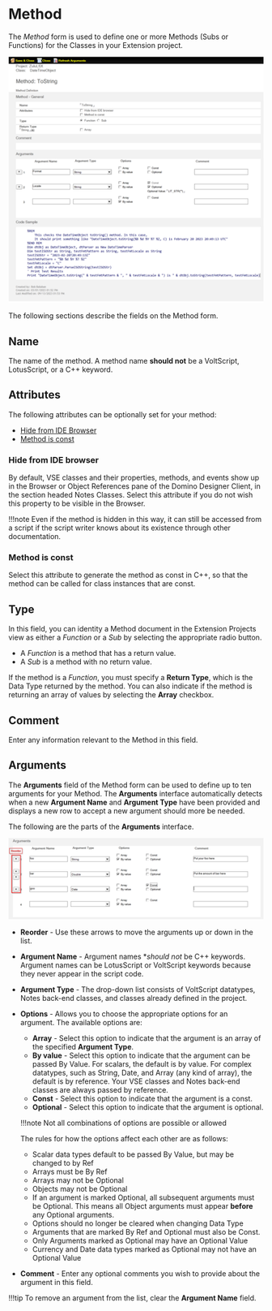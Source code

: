 # Method

The *Method* form is used to define one or more Methods (Subs or Functions) for the Classes in your Extension project.  

![VSID VSE Method Form](../../assets/images/howto/extension/vse_method.png)

The following sections describe the fields on the Method form.

## Name

The name of the method. A method name **should not** be a VoltScript, LotusScript, or a C++ keyword.

## Attributes

The following attributes can be optionally set for your method:

- [Hide from IDE Browser](#hide-from-ide-browser)
- [Method is const](#method-is-const)

### Hide from IDE browser

By default, VSE classes and their properties, methods, and events show up in the Browser or Object References pane of the Domino Designer Client, in the section headed Notes Classes. Select this attribute if you do not wish this property to be visible in the Browser.

!!!note
    Even if the method is hidden in this way, it can still be accessed from a script if the script writer knows about its existence through other documentation.

### Method is const

Select this attribute to generate the method as const in C++, so that the method can be called for class instances that are const.

## Type

In this field, you can identity a Method document in the Extension Projects view as either a *Function* or a *Sub* by selecting the appropriate radio button.

- A *Function* is a method that has a return value. 
- A *Sub* is a method with no return value. 

If the method is a *Function*, you must specify a **Return Type**, which is the Data Type returned by the method. You can also indicate if the method is returning an array of values by selecting the **Array** checkbox. 

## Comment

Enter any information relevant to the Method in this field.

## Arguments

The **Arguments** field of the Method form can be used to define up to ten arguments for your Method. The **Arguments** interface automatically detects when a new **Argument Name** and **Argument Type** have been provided and displays a new row to accept a new argument should more be needed.

The following are the parts of the **Arguments** interface.

![Method Form - Arguments interface](../../assets/images/howto/extension/vse_method_args.png)

- **Reorder** - Use these arrows to move the arguments up or down in the list.
- **Argument Name** - Argument names **should not* be C++ keywords. Argument names can be LotusScript or VoltScript keywords because they never appear in the script code.
- **Argument Type** - The drop-down list consists of VoltScript datatypes, Notes back-end classes, and classes already defined in the project.
- **Options** - Allows you to choose the appropriate options for an argument. The available options are: 

    - **Array** - Select this option to indicate that the argument is an array of the specified **Argument Type**.
    - **By value** - Select this option to indicate that the argument can be passed By Value. For scalars, the default is by value. For complex datatypes, such as String, Date, and Array (any kind of array), the default is by reference. Your VSE classes and Notes back-end classes are always passed by reference.
    - **Const** - Select this option to indicate that the argument is a const.
    - **Optional** - Select this option to indicate that the argument is optional.

    !!!note
        Not all combinations of options are possible or allowed

    The rules for how the options affect each other are as follows:

    - Scalar data types default to be passed By Value, but may be changed to by Ref 
    - Arrays must be By Ref
    - Arrays may not be Optional 
    - Objects may not be Optional 
    - If an argument is marked Optional, all subsequent arguments must be Optional. This means all Object arguments must appear **before** any Optional arguments. 
    - Options should no longer be cleared when changing Data Type
    - Arguments that are marked By Ref and Optional must also be Const.
    - Only Arguments marked as Optional may have an Optional Value
    - Currency and Date data types marked as Optional may not have an Optional Value
        
- **Comment** - Enter any optional comments you wish to provide about the argument in this field.

!!!tip
    To remove an argument from the list, clear the **Argument Name** field.


